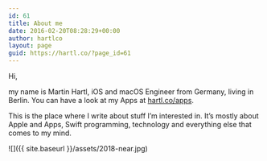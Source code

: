 ```yaml
---
id: 61
title: About me
date: 2016-02-20T08:28:29+00:00
author: hartlco
layout: page
guid: https://hartl.co/?page_id=61
---
```

Hi,

my name is Martin Hartl, iOS and macOS Engineer from Germany, living in Berlin. You can have a look at my Apps at <a href="http://hartl.co/apps/" target="_blank">hartl.co/apps</a>.

This is the place where I write about stuff I’m interested in. It’s mostly about Apple and Apps, Swift programming, technology and everything else that comes to my mind.

![]({{ site.baseurl }}/assets/2018-near.jpg)
